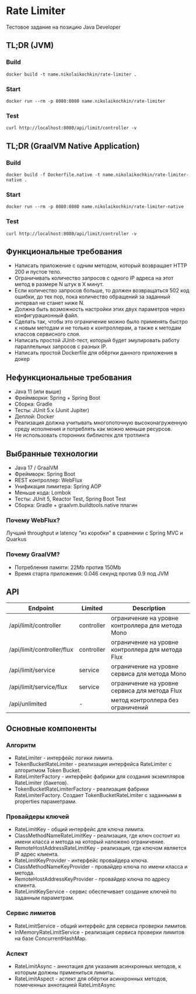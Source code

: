 # Rate Limiter

Тестовое задание на позицию Java Developer

## TL;DR (JVM)

### Build

```shell
docker build -t name.nikolaikochkin/rate-limiter .
```

### Start

```shell
docker run --rm -p 8080:8080 name.nikolaikochkin/rate-limiter
```

### Test

```shell
curl http://localhost:8080/api/limit/controller -v
```

## TL;DR (GraalVM Native Application)

### Build

```shell
docker build -f Dockerfile.native -t name.nikolaikochkin/rate-limiter-native .
```

### Start

```shell
docker run --rm -p 8080:8080 name.nikolaikochkin/rate-limiter-native
```

### Test

```shell
curl http://localhost:8080/api/limit/controller -v
```

## Функциональные требования

- Написать приложение с одним методом, который возвращает HTTP 200 и пустое тело.
- Ограничивать количество запросов с одного IP адреса на этот метод в размере N штук в X минут.
- Если количество запросов больше, то должен возвращаться 502 код ошибки, до тех пор, пока количество обращений за
  заданный интервал не станет ниже N.
- Должна быть возможность настройки этих двух параметров через конфигурационный файл.
- Сделать так, чтобы это ограничение можно было применять быстро к новым методам и не только к контроллерам, а также к
  методам классов сервисного слоя.
- Написать простой JUnit-тест, который будет эмулировать работу параллельных запросов с разных IP.
- Написать простой Dockerfile для обёртки данного приложения в докер

## Нефункциональные требования

- Java 11 (или выше)
- Фреймворки: Spring + Spring Boot
- Сборка: Gradle
- Тесты: JUnit 5.x (Junit Jupiter)
- Деплой: Docker
- Реализация должна учитывать многопоточную высоконагруженную среду исполнения и потреблять как можно меньше ресурсов.
- Не использовать сторонних библиотек для тротлинга

## Выбранные технологии

- Java 17 / GraalVM
- Фреймворк: Spring Boot
- REST контроллер: WebFlux
- Унификация лимитера: Spring AOP
- Меньше кода: Lombok
- Тесты: JUnit 5, Reactor Test, Spring Boot Test
- Сборка: Gradle + graalvm.buildtools.native плагин

### Почему WebFlux?

Лучший throughput и latency "из коробки" в сравнении с Spring MVC и Quarkus

### Почему GraalVM?

- Потребления памяти: 22Mb против 150Mb
- Время старта приложения: 0.046 секунд против 0.9 под JVM

## API

| Endpoint                   | Limited    | Description                                       |
|----------------------------|------------|---------------------------------------------------|
| /api/limit/controller      | controller | ограничение на уровне контроллера для метода Mono |
| /api/limit/controller/flux | controller | ограничение на уровне контроллера для метода Flux |
| /api/limit/service         | service    | ограничение на уровне сервиса для метода Mono     |
| /api/limit/service/flux    | service    | ограничение на уровне сервиса для метода Flux     |
| /api/unlimited             | -          | метод контроллера без ограничений                 |

## Основные компоненты

### Алгоритм

- RateLimiter - интерфейс логики лимита.
- TokenBucketRateLimiter - реализация интерфейса RateLimiter с алгоритмом Token Bucket.
- RateLimiterFactory - интерфейс фабрики для создания экземпляров RateLimiter (бакетов).
- TokenBucketRateLimiterFactory - реализация фабрики RateLimiterFactory. Создает TokenBucketRateLimiter с заданными в
  properties параметрами.

### Провайдеры ключей

- RateLimitKey - общий интерфейс для ключа лимита.
- ClassMethodNameRateLimitKey - реализация, где ключ состоит из имени класса и метода на который наложено ограничение.
- RemoteHostAddressRateLimitKey - реализация, где ключом является IP адрес клиента.
- RateLimitKeyProvider - интерфейс провайдера ключа.
- ClassMethodNameKeyProvider - провайдер ключа по имени класса и метода.
- RemoteHostAddressKeyProvider - провайдер ключа по адресу клиента.
- RateLimitKeyService - сервис обеспечивает создание ключей по заданным параметрам.

### Сервис лимитов

- RateLimitService - общий интерфейс для сервиса проверки лимитов.
- InMemoryRateLimitService - реализация сервиса проверки лимитов на базе ConcurrentHashMap.

### Аспект

- RateLimitAsync - аннотация для указания асинхронных методов, к которым должны примениться лимиты.
- RateLimitAspect - аспект для обёртки асинхронных методов, помеченных аннотацией RateLimitAsync

